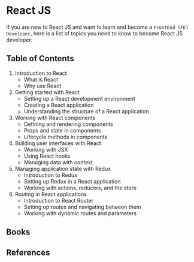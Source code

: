 # React JS

If you are new to React JS and want to learn and become a `FrontEnd (FE) Developer`, here is a list of topics you need to know to become React JS developer:

## Table of Contents

1. Introduction to React
    - What is React
    - Why use React
2. Getting started with React
    - Setting up a React development environment
    - Creating a React application
    - Understanding the structure of a React application
3. Working with React components
    - Defining and rendering components
    - Props and state in components
    - Lifecycle methods in components
4. Building user interfaces with React
    - Working with JSX
    - Using React hooks
    - Managing data with context
5. Managing application state with Redux
    - Introduction to Redux
    - Setting up Redux in a React application
    - Working with actions, reducers, and the store
6. Routing in React applications
    - Introduction to React Router
    - Setting up routes and navigating between them
    - Working with dynamic routes and parameters

## Books

## References